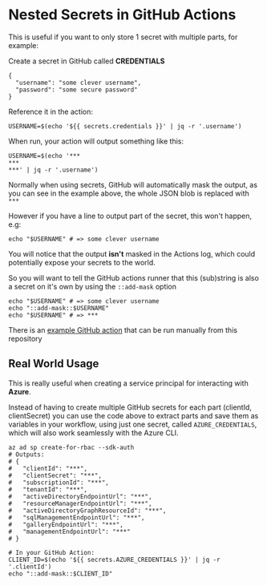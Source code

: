 # Nested Secrets in GitHub Actions

This is useful if you want to only store 1 secret with multiple parts, for example:

Create a secret in GitHub called **CREDENTIALS**

```
{
  "username": "some clever username",
  "password": "some secure password"
}
```

Reference it in the action:

```
USERNAME=$(echo '${{ secrets.credentials }}' | jq -r '.username')
```

When run, your action will output something like this:

```
USERNAME=$(echo '***
***
***' | jq -r '.username')
```

Normally when using secrets, GitHub will automatically mask the output, as you can see in the example above, the whole JSON blob is replaced with `***`

However if you have a line to output part of the secret, this won't happen, e.g:

```
echo "$USERNAME" # => some clever username
```

You will notice that the output **isn't** masked in the Actions log, which could potentially expose your secrets to the world.

So you will want to tell the GitHub actions runner that this (sub)string is also a secret on it's own by using the `::add-mask` option

```
echo "$USERNAME" # => some clever username
echo "::add-mask::$USERNAME"
echo "$USERNAME" # => ***
```

There is an [example GitHub action](.github/workflows/test.yml) that can be run manually from this repository

## Real World Usage

This is really useful when creating a service principal for interacting with **Azure**.

Instead of having to create multiple GitHub secrets for each part (clientId, clientSecret) you can use the code above to extract parts and save them as variables in your workflow, using just one secret, called `AZURE_CREDENTIALS`, which will also work seamlessly with the Azure CLI.

```
az ad sp create-for-rbac --sdk-auth
# Outputs:
# {
#   "clientId": "***",
#   "clientSecret": "***",
#   "subscriptionId": "***",
#   "tenantId": "***",
#   "activeDirectoryEndpointUrl": "***",
#   "resourceManagerEndpointUrl": "***",
#   "activeDirectoryGraphResourceId": "***",
#   "sqlManagementEndpointUrl": "***",
#   "galleryEndpointUrl": "***",
#   "managementEndpointUrl": "***"
# }

# In your GitHub Action:
CLIENT_ID=$(echo '${{ secrets.AZURE_CREDENTIALS }}' | jq -r '.clientId')
echo "::add-mask::$CLIENT_ID"
```


